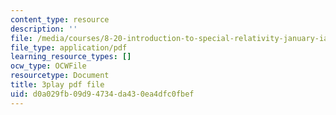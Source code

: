 ```yaml
---
content_type: resource
description: ''
file: /media/courses/8-20-introduction-to-special-relativity-january-iap-2021/d0a029fb09d94734da430ea4dfc0fbef_VOlOArfGRqQ.pdf
file_type: application/pdf
learning_resource_types: []
ocw_type: OCWFile
resourcetype: Document
title: 3play pdf file
uid: d0a029fb-09d9-4734-da43-0ea4dfc0fbef
---
```

